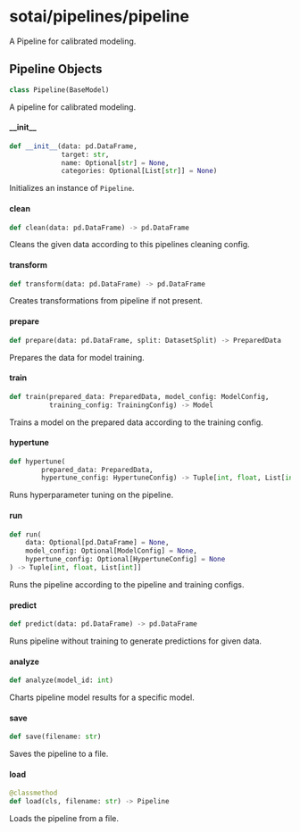<a id="sotai/pipelines/pipeline"></a>

# sotai/pipelines/pipeline

A Pipeline for calibrated modeling.

<a id="sotai/pipelines/pipeline.Pipeline"></a>

## Pipeline Objects

```python
class Pipeline(BaseModel)
```

A pipeline for calibrated modeling.

<a id="sotai/pipelines/pipeline.Pipeline.__init__"></a>

#### \_\_init\_\_

```python
def __init__(data: pd.DataFrame,
             target: str,
             name: Optional[str] = None,
             categories: Optional[List[str]] = None)
```

Initializes an instance of `Pipeline`.

<a id="sotai/pipelines/pipeline.Pipeline.clean"></a>

#### clean

```python
def clean(data: pd.DataFrame) -> pd.DataFrame
```

Cleans the given data according to this pipelines cleaning config.

<a id="sotai/pipelines/pipeline.Pipeline.transform"></a>

#### transform

```python
def transform(data: pd.DataFrame) -> pd.DataFrame
```

Creates transformations from pipeline if not present.

<a id="sotai/pipelines/pipeline.Pipeline.prepare"></a>

#### prepare

```python
def prepare(data: pd.DataFrame, split: DatasetSplit) -> PreparedData
```

Prepares the data for model training.

<a id="sotai/pipelines/pipeline.Pipeline.train"></a>

#### train

```python
def train(prepared_data: PreparedData, model_config: ModelConfig,
          training_config: TrainingConfig) -> Model
```

Trains a model on the prepared data according to the training config.

<a id="sotai/pipelines/pipeline.Pipeline.hypertune"></a>

#### hypertune

```python
def hypertune(
        prepared_data: PreparedData,
        hypertune_config: HypertuneConfig) -> Tuple[int, float, List[int]]
```

Runs hyperparameter tuning on the pipeline.

<a id="sotai/pipelines/pipeline.Pipeline.run"></a>

#### run

```python
def run(
    data: Optional[pd.DataFrame] = None,
    model_config: Optional[ModelConfig] = None,
    hypertune_config: Optional[HypertuneConfig] = None
) -> Tuple[int, float, List[int]]
```

Runs the pipeline according to the pipeline and training configs.

<a id="sotai/pipelines/pipeline.Pipeline.predict"></a>

#### predict

```python
def predict(data: pd.DataFrame) -> pd.DataFrame
```

Runs pipeline without training to generate predictions for given data.

<a id="sotai/pipelines/pipeline.Pipeline.analyze"></a>

#### analyze

```python
def analyze(model_id: int)
```

Charts pipeline model results for a specific model.

<a id="sotai/pipelines/pipeline.Pipeline.save"></a>

#### save

```python
def save(filename: str)
```

Saves the pipeline to a file.

<a id="sotai/pipelines/pipeline.Pipeline.load"></a>

#### load

```python
@classmethod
def load(cls, filename: str) -> Pipeline
```

Loads the pipeline from a file.

